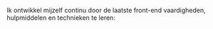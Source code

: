 Ik ontwikkel mijzelf continu door de laatste front-end vaardigheden, hulpmiddelen en technieken te leren:
